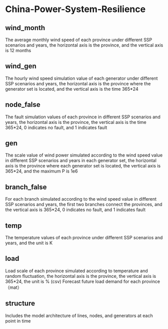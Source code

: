 # China-Power-System-Resilience
## wind_month
The average monthly wind speed of each province under different SSP scenarios and years, the horizontal axis is the province, and the vertical axis is 12 months
## wind_gen
The hourly wind speed simulation value of each generator under different SSP scenarios and years, the horizontal axis is the province where the generator set is located, and the vertical axis is the time 365*24
## node_false
The fault simulation values of each province in different SSP scenarios and years, the horizontal axis is the province, the vertical axis is the time 365*24, 0 indicates no fault, and 1 indicates fault
## gen
The scale value of wind power simulated according to the wind speed value in different SSP scenarios and years in each generator set, the horizontal axis is the province where each generator set is located, the vertical axis is 365*24, and the maximum P is 1e6
## branch_false
For each branch simulated according to the wind speed value in different SSP scenarios and years, the first two branches connect the provinces, and the vertical axis is 365*24, 0 indicates no fault, and 1 indicates fault
## temp
The temperature values of each province under different SSP scenarios and years, and the unit is K
## load
Load scale of each province simulated according to temperature and random fluctuation, the horizontal axis is the province, the vertical axis is 365*24, the unit is % (csv)
Forecast future load demand for each province （mat）
## structure
Includes the model architecture of lines, nodes, and generators at each point in time
